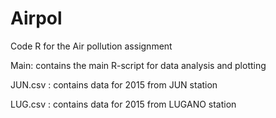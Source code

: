 # Airpol
Code R for the Air pollution assignment

Main: contains the main R-script for data analysis and plotting

JUN.csv : contains data for 2015 from JUN station

LUG.csv : contains data for 2015 from LUGANO station
